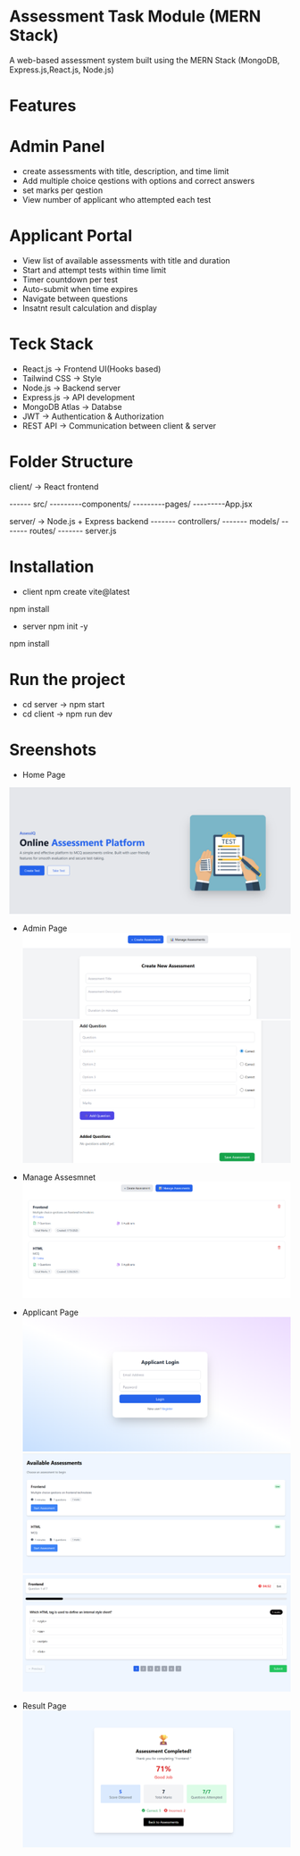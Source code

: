 # Assessment Task Module (MERN Stack)
A web-based assessment system built using the MERN Stack (MongoDB, Express.js,React.js, Node.js)

# Features

# Admin Panel
- create assessments with title, description, and time limit
- Add multiple choice qestions with options and correct answers
- set marks per qestion
- View number of applicant who attempted each test

# Applicant Portal
- View list of available assessments with title and duration
- Start and attempt tests within time limit 
- Timer countdown per test 
- Auto-submit when time expires
- Navigate between questions
- Insatnt result calculation and display

# Teck Stack
- React.js            -> Frontend UI(Hooks based)
- Tailwind CSS        -> Style
- Node.js             -> Backend server
- Express.js          -> API development
- MongoDB Atlas       -> Databse
- JWT                 -> Authentication & Authorization
- REST API            -> Communication between client & server

# Folder Structure
client/  -> React frontend

------ src/
---------components/
---------pages/
---------App.jsx

server/  -> Node.js + Express backend
------- controllers/
------- models/
------- routes/
------- server.js

# Installation 
- client
npm create vite@latest

npm install

- server
npm init -y

npm install

# Run the project
- cd server  -> npm start
- cd client  -> npm run dev

# Sreenshots
- Home Page

![Home](screenshots/Home.png)


- Admin Page
![craete](screenshots/CreateAssesment.png)
![Add qestions](screenshots/AddQestions.png)

- Manage Assesmnet
![Mange assesemenet](screenshots/ManageAssesment.png)

- Applicant Page
![login](screenshots/ApplicantLogin.png)
![start assesmnet](screenshots/starttset.png)
![submit](screenshots/submit.png)
- Result Page
![result](screenshots/Result.png)





